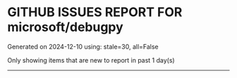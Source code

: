 
# GITHUB ISSUES REPORT FOR microsoft/debugpy


Generated on 2024-12-10 using: stale=30, all=False


Only showing items that are new to report in past 1 day(s)


---




















